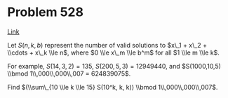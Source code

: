 # Problem 528

[Link](https://projecteuler.net/problem=528)

Let $S(n, k, b)$ represent the number of valid solutions to $x\_1 + x\_2 + \\cdots + x\_k \\le n$, where $0 \\le x\_m \\le b^m$ for all $1 \\le m \\le k$.

For example, $S(14,3,2) = 135$, $S(200,5,3) = 12949440$, and $S(1000,10,5) \\bmod 1\\,000\\,000\\,007 = 624839075$.

Find $(\\sum\_{10 \\le k \\le 15} S(10^k, k, k)) \\bmod 1\\,000\\,000\\,007$.